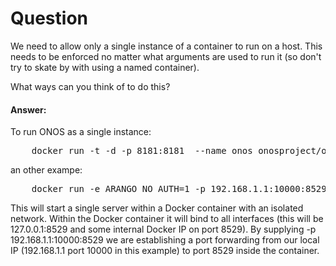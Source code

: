 # Question
We need to allow only a single instance of a container to run on a host. This needs to be enforced no matter what arguments are used to run it (so don't try to skate by with using a named container).

What ways can you think of to do this?

#### Answer:

To run ONOS as a single instance:

<pre>
	docker run -t -d -p 8181:8181  --name onos onosproject/onos
</pre>	

an other exampe:

<pre>
	docker run -e ARANGO_NO_AUTH=1 -p 192.168.1.1:10000:8529 -name arangod arangodb/arangodb --server.endpoint tcp://0.0.0.0:8529\
</pre>

This will start a single server within a Docker container with an isolated network. Within the Docker container it will bind to all interfaces (this will be 127.0.0.1:8529 and some internal Docker IP on port 8529). By supplying -p 192.168.1.1:10000:8529 we are establishing a port forwarding from our local IP (192.168.1.1 port 10000 in this example) to port 8529 inside the container.